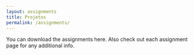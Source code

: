 ```yaml
---
layout: assignments
title: Projetos
permalink: /assignments/
---
```

You can download the assignments here. Also check out each assignment page for any additional info.